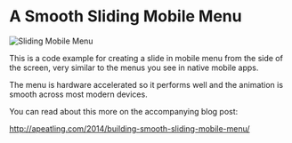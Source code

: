 A Smooth Sliding Mobile Menu
============================

![Sliding Mobile Menu](http://apeatling.com/wp-content/uploads/2014/01/menu1-1000x400.png)

This is a code example for creating a slide in mobile menu from the side of the screen, very similar to the menus you see in native mobile apps.

The menu is hardware accelerated so it performs well and the animation is smooth across most modern devices.

You can read about this more on the accompanying blog post:

http://apeatling.com/2014/building-smooth-sliding-mobile-menu/